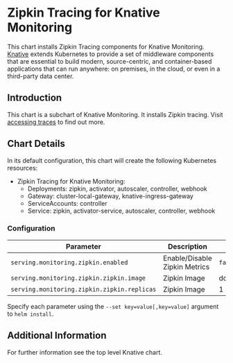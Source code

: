 # Zipkin Tracing for Knative Monitoring

This chart installs Zipkin Tracing components for Knative Monitoring.
[Knative](https://github.com/knative/) extends Kubernetes to provide a set of middleware components that are essential to build modern, source-centric, and container-based applications that can run anywhere: on premises, in the cloud, or even in a third-party data center.

## Introduction

This chart is a subchart of Knative Monitoring. It installs Zipkin tracing. Visit [accessing traces](https://github.com/knative/docs/blob/master/serving/accessing-traces.md) to find out more.

## Chart Details

In its default configuration, this chart will create the following Kubernetes resources:

- Zipkin Tracing for Knative Monitoring:
    - Deployments: zipkin, activator, autoscaler, controller, webhook
    - Gateway: cluster-local-gateway, knative-ingress-gateway
    - ServiceAccounts: controller
    - Service: zipkin, activator-service, autoscaler, controller, webhook

### Configuration

| Parameter                                  | Description                              | Default |
|--------------------------------------------|------------------------------------------|---------|
| `serving.monitoring.zipkin.enabled`        | Enable/Disable Zipkin Metrics            | `false`   |
| `serving.monitoring.zipkin.zipkin.image`       | Zipkin Image                     | docker.io/openzipkin/zipkin:latest   |
| `serving.monitoring.zipkin.zipkin.replicas`    | Zipkin Image                     | 1             |

Specify each parameter using the `--set key=value[,key=value]` argument to `helm install`.

## Additional Information
For further information see the top level Knative chart.